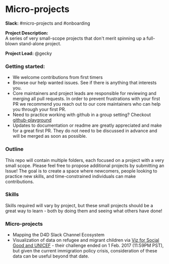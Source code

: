 # Micro-projects

**Slack:** #micro-projects and #onboarding

**Project Description:**  
A series of very small-scope projects that don't merit spinning up a full-blown stand-alone project. 

**Project Lead:**
@gecky

### Getting started:
* We welcome contributions from first timers
* Browse our help wanted issues. See if there is anything that interests you.
* Core maintainers and project leads are responsible for reviewing and merging all pull requests. In order to prevent frustrations with your first PR we recommend you reach out to our core maintainers who can help you through your first PR.
* Need to practice working with github in a group setting? Checkout [github-playground](https://github.com/Data4Democracy/github-playground)
* Updates to documentation or readme are greatly appreciated and make for a great first PR. They do not need to be discussed in advance and will be merged as soon as possible.

### Outline
This repo will contain multiple folders, each focused on a project with a very small scope.  Please feel free to propose additional projects by submitting an Issue!  The goal is to create a space where newcomers, people looking to practice new skills, and time-constrained individuals can make contributions.


### Skills
Skills required will vary by project, but these small projects should be a great way to learn - both by doing them and seeing what others have done!


### Micro-projects
* Mapping the D4D Slack Channel Ecosystem
* Visualization of data on refugee and migrant children via [Viz for Social Good and UNICEF](https://www.vizforsocialgood.com/projectsanddata/2017/2/4/unicef) - their challenge ended on 1 Feb. 2017 (11:59PM PST), but given the current immigration policy crisis, consideration of these data can be useful beyond that date.

